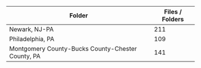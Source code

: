 | Folder                                            |   Files / Folders |
|---------------------------------------------------|-------------------|
| Newark, NJ-PA                                     |               211 |
| Philadelphia, PA                                  |               109 |
| Montgomery County-Bucks County-Chester County, PA |               141 |